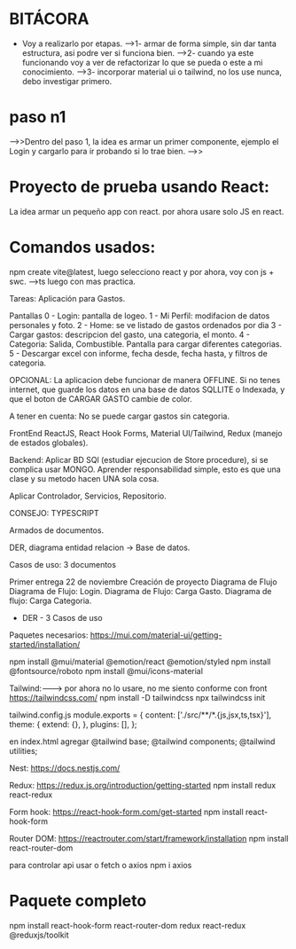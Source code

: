 # BITÁCORA
- Voy a realizarlo por etapas.
-->1- armar de forma simple, sin dar tanta estructura, asi podre ver si funciona bien.
-->2- cuando ya este funcionando voy a ver de refactorizar lo que se pueda o este a mi conocimiento.
-->3- incorporar material ui o tailwind, no los use nunca, debo investigar primero.

# paso n1
-->>Dentro del paso 1, la idea es armar un primer componente, ejemplo el Login y cargarlo para ir probando si lo trae bien.
-->>

# Proyecto de prueba usando React:
La idea armar un pequeño app con react. por ahora usare solo JS en react. 

# Comandos usados:
npm create vite@latest, luego selecciono react y
por ahora, voy con js + swc. -->ts luego con mas practica.

Tareas:
Aplicación para Gastos.

Pantallas
0 - Login: pantalla de logeo.
1 - Mi Perfil: modifacion de datos personales y foto.
2 - Home: se ve listado de gastos ordenados por dia
3 - Cargar gastos: descripcion del gasto, una categoria, el monto.
4 - Categoria: Salida, Combustible. Pantalla para cargar diferentes categorias.
5 - Descargar excel con informe, fecha desde, fecha hasta, y filtros de categoria.

OPCIONAL:
La aplicacion debe funcionar de manera OFFLINE. Si no tenes internet, que guarde los datos en una base de datos SQLLITE o Indexada, y que el boton de CARGAR GASTO cambie de color.

A tener en cuenta:
No se puede cargar gastos sin categoria.

FrontEnd
ReactJS, React Hook Forms, Material UI/Tailwind, Redux (manejo de estados globales).

Backend:
Aplicar BD SQl (estudiar ejecucion de Store procedure), si se complica usar MONGO.
Aprender responsabilidad simple, esto es que una clase y su metodo hacen UNA sola cosa.

Aplicar Controlador, Servicios, Repositorio.

CONSEJO: TYPESCRIPT

Armados de documentos.

DER, diagrama entidad relacion -> Base de datos.

Casos de uso: 3 documentos


Primer entrega
22 de noviembre 
Creación de proyecto
Diagrama de Flujo
Diagrama de Flujo: Login.
Diagrama de Flujo: Carga Gasto.
Diagrama de flujo: Carga Categoria.
- DER - 3 Casos de uso


Paquetes necesarios:
https://mui.com/material-ui/getting-started/installation/ 

npm install @mui/material @emotion/react @emotion/styled
npm install @fontsource/roboto
npm install @mui/icons-material

Tailwind:---> por ahora no lo usare, no me siento conforme con front
https://tailwindcss.com/
npm install -D tailwindcss
npx tailwindcss init

tailwind.config.js
module.exports = {
  content: ['./src/**/*.{js,jsx,ts,tsx}'],
  theme: {
    extend: {},
  },
  plugins: [],
};

en index.html agregar
@tailwind base;
@tailwind components;
@tailwind utilities;

Nest: https://docs.nestjs.com/

Redux:
https://redux.js.org/introduction/getting-started
npm install redux react-redux

Form hook:
https://react-hook-form.com/get-started
npm install react-hook-form

Router DOM:
https://reactrouter.com/start/framework/installation
npm install react-router-dom

para controlar api usar o fetch o axios
npm i axios

# Paquete completo
npm install react-hook-form react-router-dom redux react-redux @reduxjs/toolkit
